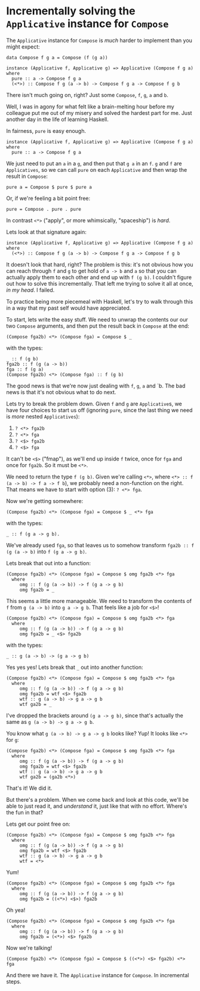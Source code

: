 # Incrementally solving the `Applicative` instance for `Compose`

The `Applicative` instance for `Compose` is _much_ harder to implement than you might expect:

```
data Compose f g a = Compose (f (g a))

instance (Applicative f, Applicative g) => Applicative (Compose f g a) where
  pure :: a -> Compose f g a
  (<*>) :: Compose f g (a -> b) -> Compose f g a -> Compose f g b
```

There isn't much going on, right? Just some `Compose`, `f`, `g`, `a` and `b`.

Well, I was in agony for what felt like a brain-melting hour before my colleague put me out of my misery and solved the hardest part for me. Just another day in the life of learning Haskell.

In fairness, `pure` is easy enough.

```
instance (Applicative f, Applicative g) => Applicative (Compose f g a) where
  pure :: a -> Compose f g a
```

We just need to put an `a` in a `g`, and then put that `g a` in an `f`. `g` and `f` are `Applicatives`, so we can call `pure`  on each `Applicative` and then wrap the result in `Compose`: 
```
pure a = Compose $ pure $ pure a
```

Or, if we're feeling a bit point free:
```
pure = Compose . pure . pure
```

In contrast `<*>` ("apply", or more whimsically, "spaceship") is _hard_.

Lets look at that signature again:

```
instance (Applicative f, Applicative g) => Applicative (Compose f g a) where
  (<*>) :: Compose f g (a -> b) -> Compose f g a -> Compose f g b
```

It doesn't look that hard, right? The problem is this: it's not obvious how you can reach through `f` and `g` to get hold of `a -> b` and `a` so that you can actually apply them to each other and end up with `f (g b)`. I couldn't figure out how to solve this incrementally. That left me trying to solve it all at once, _in my head_. I failed.

To practice being more piecemeal with Haskell, let's try to walk through this in a way that my past self would have appreciated. 

To start, lets write the easy stuff. We need to unwrap the contents our our two `Compose` arguments, and then put the result back in `Compose` at the end:

```
(Compose fga2b) <*> (Compose fga) = Compose $ _
```
with the types:
```
_ :: f (g b) 
fga2b :: f (g (a -> b)) 
fga :: f (g a)
(Compose fga2b) <*> (Compose fga) :: f (g b)
```

The good news is that we're now just dealing with `f`, `g`, `a` and `b. The bad news is that it's not obvious what to do next. 

Lets try to break the problem down. Given `f` and `g` are `Applicative`s, we have four choices to start us off (ignoring `pure`, since the last thing we need is _more_ nested `Applicatives`):
1) `? <*> fga2b`
2) `? <*> fga`
3) `? <$> fga2b`
4) `? <$> fga`

It can't be `<$>` ("fmap"), as we'll end up inside `f` twice, once for `fga` and once for `fga2b`. So it must be `<*>`.

We need to return the type `f (g b)`. Given we're calling `<*>`, where `<*> :: f (a -> b) -> f a -> f b`), we probably need a non-function on the right. That means we have to start with option (3): `? <*> fga`. 

Now we're getting somewhere:

```
(Compose fga2b) <*> (Compose fga) = Compose $ _ <*> fga
```
with the types:
```
_ :: f (g a -> g b).
```

We've already used `fga`, so that leaves us to somehow transform `fga2b :: f (g (a -> b)` into `f (g a -> g b)`.

Lets break that out into a function:

```
(Compose fga2b) <*> (Compose fga) = Compose $ omg fga2b <*> fga
  where
     omg :: f (g (a -> b)) -> f (g a -> g b)
     omg fga2b = _
```

This seems a little more manageable. We need to transform the contents of `f` from `g (a -> b)` into `g a -> g b`. That feels like a job for `<$>`!

```
(Compose fga2b) <*> (Compose fga) = Compose $ omg fga2b <*> fga
  where
     omg :: f (g (a -> b)) -> f (g a -> g b)
     omg fga2b = _ <$> fga2b
```
with the types:
```
_ :: g (a -> b) -> (g a -> g b)
```

Yes yes yes! Lets break that `_` out into another function:

```
(Compose fga2b) <*> (Compose fga) = Compose $ omg fga2b <*> fga
  where
     omg :: f (g (a -> b)) -> f (g a -> g b)
     omg fga2b = wtf <$> fga2b
     wtf :: g (a -> b) -> g a -> g b
     wtf ga2b = _
```

I've dropped the brackets around `(g a -> g b)`, since that's actually the same as `g (a -> b) -> g a -> g b`.

You know what `g (a -> b) -> g a -> g b` looks like? Yup! It looks like `<*>` for `g`:

```
(Compose fga2b) <*> (Compose fga) = Compose $ omg fga2b <*> fga
  where
     omg :: f (g (a -> b)) -> f (g a -> g b)
     omg fga2b = wtf <$> fga2b
     wtf :: g (a -> b) -> g a -> g b
     wtf ga2b = (ga2b <*>)
```

That's it! We did it.

But there's a problem. When we come back and look at this code, we'll be able to just read it, and _understand_ it, just like that with no effort. Where's the fun in that?

Lets get our point free on:

```
(Compose fga2b) <*> (Compose fga) = Compose $ omg fga2b <*> fga
  where
     omg :: f (g (a -> b)) -> f (g a -> g b)
     omg fga2b = wtf <$> fga2b
     wtf :: g (a -> b) -> g a -> g b
     wtf = <*>
```

Yum!

```
(Compose fga2b) <*> (Compose fga) = Compose $ omg fga2b <*> fga
  where
     omg :: f (g (a -> b)) -> f (g a -> g b)
     omg fga2b = ((<*>) <$>) fga2b
```

Oh yea!

```
(Compose fga2b) <*> (Compose fga) = Compose $ omg fga2b <*> fga
  where
     omg :: f (g (a -> b)) -> f (g a -> g b)
     omg fga2b = (<*>) <$> fga2b
```

Now we're talking!

```
(Compose fga2b) <*> (Compose fga) = Compose $ ((<*>) <$> fga2b) <*> fga
```

And there we have it. The `Applicative` instance for `Compose`. In incremental steps.
